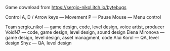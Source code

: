 Game download from https://sergio-nikol.itch.io/bytebugs

Control
A, D / Arrow keys — Movement
P — Pause
Mouse — Menu control

Team
sergio_nikol — game design, code, level design, voice artist, producer
VoidN7 — code, game design, level design, sound design
Elena Mironova — game design, level design, asset managment, code
Alui Korol — QA, level design
Shyz — QA, level design
